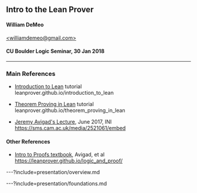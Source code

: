## Intro to the Lean Prover

#### William DeMeo
[&lt;williamdemeo@gmail.com&gt;](mailto:williamdemeo@gmail.com)

#### CU Boulder Logic Seminar, 30 Jan 2018

---

### Main References

+ [Introduction to Lean](https://leanprover.github.io/introduction_to_lean/) tutorial  
leanprover.github.io/introduction_to_lean

+ [Theorem Proving in Lean](https://leanprover.github.io/theorem_proving_in_lean/) tutorial  
leanprover.github.io/theorem_proving_in_lean

+ [Jeremy Avigad's Lecture](https://sms.cam.ac.uk/media/2521061/embed), June 2017, INI  
https://sms.cam.ac.uk/media/2521061/embed 

#### Other References

+ [Intro to Proofs textbook](https://leanprover.github.io/logic_and_proof/), Avigad, et al     
https://leanprover.github.io/logic_and_proof/


---?include=presentation/overview.md

---?include=presentation/foundations.md
